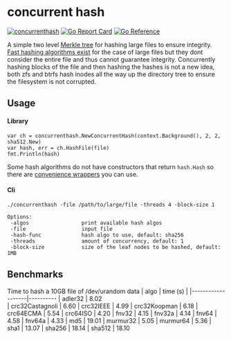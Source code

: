 # concurrent hash
[![concurrenthash](https://github.com/kmulvey/concurrenthash/actions/workflows/release_build.yml/badge.svg)](https://github.com/kmulvey/concurrenthash/actions/workflows/release_build.yml) [![Go Report Card](https://goreportcard.com/badge/github.com/kmulvey/concurrenthash)](https://goreportcard.com/report/github.com/kmulvey/concurrenthash) [![Go Reference](https://pkg.go.dev/badge/github.com/kmulvey/concurrenthash.svg)](https://pkg.go.dev/github.com/kmulvey/concurrenthash)

A simple two level [Merkle tree](https://en.wikipedia.org/wiki/Merkle_tree) for hashing large files to ensure integrity. [Fast hashing algorithms exist](https://github.com/kalafut/imohash) for the case of large files but they dont consider the entire file and thus cannot guarantee integrity. Concurrently hashing blocks of the file and then hashing the hashes is not a new idea, both zfs and btrfs hash inodes all the way up the directory tree to ensure the filesystem is not corrupted.

## Usage
#### Library
```
var ch = concurrenthash.NewConcurrentHash(context.Background(), 2, 2, sha512.New)
var hash, err = ch.HashFile(file)
fmt.Println(hash)
```

Some hash algorithms do not have constructors that return `hash.Hash` so there are [convenience wrappers](https://github.com/kmulvey/concurrenthash/blob/main/wrappers.go) you can use.

#### Cli
`./concurrenthash -file /path/to/large/file -threads 4 -block-size 1`
```
Options:
 -algos                 print available hash algos
 -file                  input file
 -hash-func             hash algo to use, default: sha256
 -threads               amount of concurrency, default: 1
 -block-size            size of the leaf nodes to be hashed, default: 1MB

```


## Benchmarks
Time to hash a 10GB file of /dev/urandom data
| algo              | time (s) |
|-------------------|----------
| adler32           | 8.02  
| crc32Castagnoli   | 6.60
| crc32IEEE         | 4.99
| crc32Koopman      | 6.18
| crc64ECMA         | 5.54
| crc64ISO          | 4.20
| fnv32             | 4.15
| fnv32a            | 4.14
| fnv64             | 4.58
| fnv64a            | 4.33
| md5               | 19.01
| murmur32          | 5.05
| murmur64          | 5.36
| sha1              | 13.07
| sha256            | 18.14
| sha512            | 18.10
